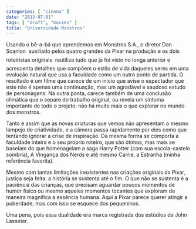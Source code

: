 ```yaml
---
categories: [ "cinema" ]
date: "2013-07-01"
tags: [ "draft", "movies" ]
title: "Universidade Monstros"
---
```

Usando o bê-a-bá que aprendemos em Monstros S.A., o diretor Dan
Scanlon  auxiliado pelos quatro grandes da Pixar na produção e os
dois roteiristas originais  reutiliza tudo que já foi visto no longa
anterior e acrescenta detalhes que compõem o estilo de vida daqueles
seres em uma evolução natural que usa a faculdade como um outro ponto
de partida. O resultado é um filme que carece de um início que avise o
espectador que este não é apenas uma continuação, mas um agradável
e saudoso estudo de personagens. Na outra ponta, carece também de uma
conclusão climática que o separe do trabalho original, ou revela um
sintoma importante de todo o projeto: não há muito mais o que explorar
no mundo dos monstros.

Tanto é assim que as novas criaturas que vemos não apresentam o mesmo
lampejo de criatividade, e a câmera passa rapidamente por eles como que
tentando ignorar a crise de inspiração. Da mesma forma se comporta a
faculdade inteira e o seu próprio roteiro, que são ótimos, mas mais se
baseiam do que homenageiam a saga Harry Potter (com sua escola-castelo
sombria), A Vingança dos Nerds e até mesmo Carrie, a Estranha (minha
referência favorita).

Mesmo com tantas limitações inexistentes nas criações originais da
Pixar, justiça seja feita: a história se sustenta até o fim. O que
não se sustenta é a paciência das crianças, que precisam aguardar
poucos momentos de humor físico ou mesmo aqueles momentos tocantes que
exploram de maneira magnífica a essência humana. Aqui a Pixar parece
querer atingir a puberdade, mas com isso se esquece dos pequeninos.

Uma pena, pois essa dualidade era marca registrada dos estúdios de John
Lasseter.

